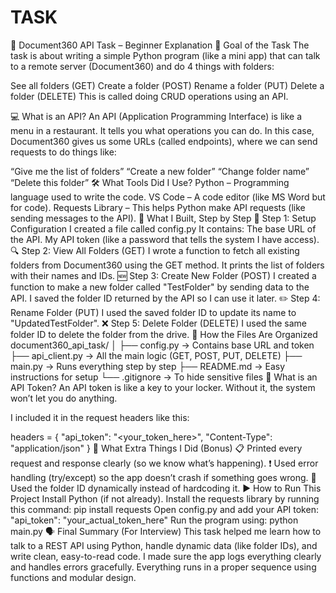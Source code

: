 # TASK
📝 Document360 API Task – Beginner Explanation
🎯 Goal of the Task
The task is about writing a simple Python program (like a mini app) that can talk to a remote server (Document360) and do 4 things with folders:

See all folders (GET)
Create a folder (POST)
Rename a folder (PUT)
Delete a folder (DELETE)
This is called doing CRUD operations using an API.

💻 What is an API?
An API (Application Programming Interface) is like a menu in a restaurant. It tells you what operations you can do. In this case, Document360 gives us some URLs (called endpoints), where we can send requests to do things like:

“Give me the list of folders”
“Create a new folder”
“Change folder name”
“Delete this folder”
🛠️ What Tools Did I Use?
Python – Programming language used to write the code.
VS Code – A code editor (like MS Word but for code).
Requests Library – This helps Python make API requests (like sending messages to the API).
🔨 What I Built, Step by Step
📁 Step 1: Setup Configuration
I created a file called config.py
It contains:
The base URL of the API.
My API token (like a password that tells the system I have access).
🔍 Step 2: View All Folders (GET)
I wrote a function to fetch all existing folders from Document360 using the GET method.
It prints the list of folders with their names and IDs.
🆕 Step 3: Create New Folder (POST)
I created a function to make a new folder called "TestFolder" by sending data to the API.
I saved the folder ID returned by the API so I can use it later.
✏️ Step 4: Rename Folder (PUT)
I used the saved folder ID to update its name to "UpdatedTestFolder".
❌ Step 5: Delete Folder (DELETE)
I used the same folder ID to delete the folder from the drive.
🧱 How the Files Are Organized
document360_api_task/
│
├── config.py        → Contains base URL and token
├── api_client.py    → All the main logic (GET, POST, PUT, DELETE)
├── main.py          → Runs everything step by step
├── README.md        → Easy instructions for setup
└── .gitignore       → To hide sensitive files
🔐 What is an API Token?
An API token is like a key to your locker.
Without it, the system won’t let you do anything.

I included it in the request headers like this:

headers = {
    "api_token": "<your_token_here>",
    "Content-Type": "application/json"
}
🧪 What Extra Things I Did (Bonus)
📋 Printed every request and response clearly (so we know what’s happening).
❗ Used error handling (try/except) so the app doesn’t crash if something goes wrong.
🔁 Used the folder ID dynamically instead of hardcoding it.
▶️ How to Run This Project
Install Python (if not already).
Install the requests library by running this command:
pip install requests
Open config.py and add your API token:
"api_token": "your_actual_token_here"
Run the program using:
python main.py
🗣️ Final Summary (For Interview)
This task helped me learn how to talk to a REST API using Python, handle dynamic data (like folder IDs), and write clean, easy-to-read code. I made sure the app logs everything clearly and handles errors gracefully. Everything runs in a proper sequence using functions and modular design.
